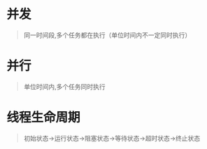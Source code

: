 # 并发
>同一时间段,多个任务都在执行（单位时间内不一定同时执行）

# 并行
>单位时间内,多个任务同时执行

# 线程生命周期
>初始状态->运行状态->阻塞状态->等待状态->超时状态->终止状态